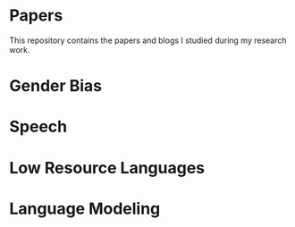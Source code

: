 # Papers
This repository contains the papers and blogs I studied during my research work.

# Gender Bias

# Speech

# Low Resource Languages

# Language Modeling
